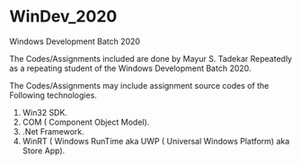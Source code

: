 # WinDev_2020
Windows Development Batch 2020

The Codes/Assignments included are done by Mayur S. Tadekar Repeatedly 
as a repeating student of the Windows Development Batch 2020.

The Codes/Assignments may include assignment source codes of the Following technologies.
1.  Win32 SDK.
2.  COM ( Component Object Model).
3.  .Net Framework.
4.  WinRT ( Windows RunTime aka UWP ( Universal Windows Platform) aka Store App).

